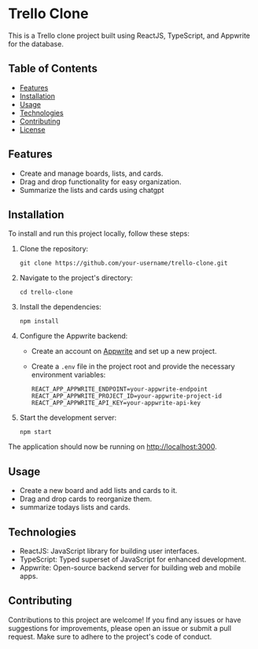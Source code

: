 # Trello Clone

This is a Trello clone project built using ReactJS, TypeScript, and Appwrite for the database.

## Table of Contents

- [Features](#features)
- [Installation](#installation)
- [Usage](#usage)
- [Technologies](#technologies)
- [Contributing](#contributing)
- [License](#license)

## Features

- Create and manage boards, lists, and cards.
- Drag and drop functionality for easy organization.
- Summarize the lists and cards using chatgpt

## Installation

To install and run this project locally, follow these steps:

1. Clone the repository:

   ```shell
   git clone https://github.com/your-username/trello-clone.git
   ```

2. Navigate to the project's directory:

   ```shell
   cd trello-clone
   ```

3. Install the dependencies:

   ```shell
   npm install
   ```

4. Configure the Appwrite backend:

   - Create an account on [Appwrite](https://appwrite.io/) and set up a new project.
   - Create a `.env` file in the project root and provide the necessary environment variables:

     ```env
     REACT_APP_APPWRITE_ENDPOINT=your-appwrite-endpoint
     REACT_APP_APPWRITE_PROJECT_ID=your-appwrite-project-id
     REACT_APP_APPWRITE_API_KEY=your-appwrite-api-key
     ```

5. Start the development server:

   ```shell
   npm start
   ```

The application should now be running on [http://localhost:3000](http://localhost:3000).

## Usage

- Create a new board and add lists and cards to it.
- Drag and drop cards to reorganize them.
- summarize todays lists and cards.

## Technologies

- ReactJS: JavaScript library for building user interfaces.
- TypeScript: Typed superset of JavaScript for enhanced development.
- Appwrite: Open-source backend server for building web and mobile apps.

## Contributing

Contributions to this project are welcome! If you find any issues or have suggestions for improvements, please open an issue or submit a pull request. Make sure to adhere to the project's code of conduct.

